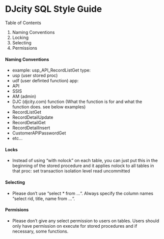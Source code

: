 # DJcity SQL Style Guide
Table of Contents
1. Naming Conventions
2. Locking
3. Selecting
4. Permissions

#### Naming Conventions
- example: usp_API_RecordListGet
type:
- usp (user stored proc)
- udf (user definted function)
app:
- API
- SSIS
- AM (admin)
- DJC (djcity.com)
function (What the function is for and what the function does.  see below examples)
- RecordListGet
- RecordDetailUpdate
- RecordDetailGet
- RecordDetailInsert
- CustomerAPIPasswordGet
- etc...

#### Locks
- Instead of using “with nolock” on each table, you can just put this in the beginning of the stored procedure and it applies nolock to all tables in that proc:
set transaction isolation level read uncommitted

#### Selecting
- Please don’t use “select * from …“.  Always specify the column names “select rid, title, name from …“.

#### Permisions
- Please don’t give any select permission to users on tables.  Users should only have permission on execute for stored procedures and if necessary, some functions.
